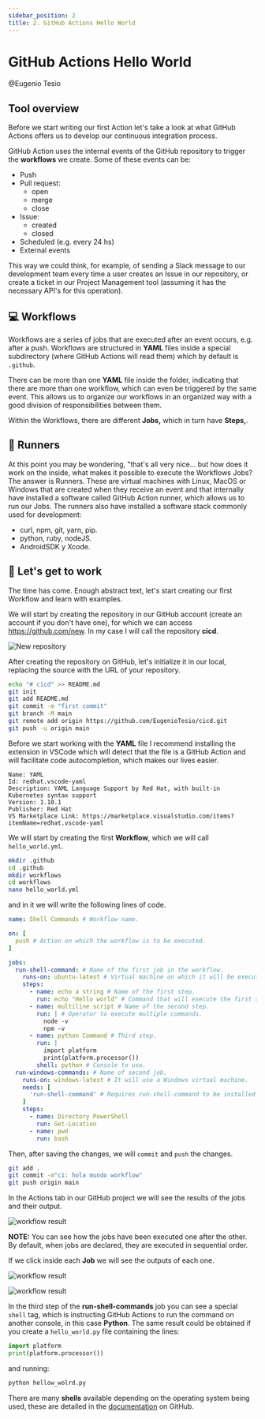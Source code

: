 ```yaml
---
sidebar_position: 2
title: 2. GitHub Actions Hello World
---
```


# GitHub Actions Hello World

@Eugenio Tesio

## Tool overview

Before we start writing our first Action let's take a look at what GitHub Actions offers us to develop our continuous integration process.

GitHub Action uses the internal events of the GitHub repository to trigger the __workflows__ we create. Some of these events can be:

- Push
- Pull request:
  - open
  - merge
  - close
- Issue:
  - created
  - closed
- Scheduled (e.g. every 24 hs)
- External events

This way we could think, for example, of sending a Slack message to our development team every time a user creates an Issue in our repository, or create a ticket in our Project Management tool (assuming it has the necessary API's for this operation).

## :computer: Workflows

Workflows are a series of jobs that are executed after an event occurs, e.g. after a push. Workflows are structured in __YAML__ files inside a special subdirectory (where GitHub Actions will read them) which by default is `.github`.

There can be more than one __YAML__ file inside the folder, indicating that there are more than one workflow, which can even be triggered by the same event. This allows us to organize our workflows in an organized way with a good division of responsibilities between them.

Within the Workflows, there are different __Jobs,__ which in turn have __Steps,__.

## :runner: Runners

At this point you may be wondering, "that's all very nice... but how does it work on the inside, what makes it possible to execute the Workflows Jobs? The answer is Runners. These are virtual machines with Linux, MacOS or Windows that are created when they receive an event and that internally have installed a software called GitHub Action runner, which allows us to run our Jobs. The runners also have installed a software stack commonly used for development:

- curl, npm, git, yarn, pip.
- python, ruby, nodeJS.
- AndroidSDK y Xcode.

## :hammer: Let's get to work

The time has come. Enough abstract text, let's start creating our first Workflow and learn with examples.

We will start by creating the repository in our GitHub account (create an account if you don't have one), for which we can access https://github.com/new. In my case I will call the repository __cicd__.

![New repository](2.1_github_create_new_repository.png)

After creating the repository on GitHub, let's initialize it in our local, replacing the source with the URL of your repository.

```bash
echo "# cicd" >> README.md
git init
git add README.md
git commit -m "first commit"
git branch -M main
git remote add origin https://github.com/EugenioTesio/cicd.git
git push -u origin main
```

Before we start working with the __YAML__ file I recommend installing the extension in VSCode which will detect that the file is a GitHub Action and will facilitate code autocompletion, which makes our lives easier.

    Name: YAML
    Id: redhat.vscode-yaml
    Description: YAML Language Support by Red Hat, with built-in Kubernetes syntax support
    Version: 1.10.1
    Publisher: Red Hat
    VS Marketplace Link: https://marketplace.visualstudio.com/items?itemName=redhat.vscode-yaml

We will start by creating the first __Workflow__, which we will call `hello_world.yml`.

```bash
mkdir .github
cd .github
mkdir workflows
cd workflows
nano hello_world.yml
```

and in it we will write the following lines of code.

```yml
name: Shell Commands # Workflow name.

on: [
  push # Action on which the workflow is to be executed.
]

jobs:
  run-shell-command: # Name of the first job in the workflow.
    runs-on: ubuntu-latest # Virtual machine on which it will be executed.
    steps:
      - name: echo a string # Name of the first step.
        run: echo "Hello world" # Command that will execute the first step.
      - name: multiline script # Name of the second step.
        run: | # Operator to execute multiple commands.
          node -v
          npm -v
      - name: python Command # Third step.
        run: |
          import platform
          print(platform.processor())
        shell: python # Console to use.
  run-windows-commands: # Name of second job.
    runs-on: windows-latest # It will use a Windows virtual machine.
    needs: [
      'run-shell-command' # Requires run-shell-command to be installed
    ]
    steps:
      - name: Directory PowerShell
        run: Get-Location
      - name: pwd
        run: bash
```

Then, after saving the changes, we will `commit` and `push` the changes.

```bash
git add .
git commit -m"ci: hola mundo workflow"
git push origin main
```

In the Actions tab in our GitHub project we will see the results of the jobs and their output.

![workflow result](2.2_workflow_results.png)

__NOTE:__ You can see how the jobs have been executed one after the other. By default, when jobs are declared, they are executed in sequential order.

If we click inside each __Job__ we will see the outputs of each one.

![workflow result](2.3_run_linux_commands.png)

![workflow result](2.1_run_windows_commands.png)

In the third step of the __run-shell-commands__ job you can see a special `shell` tag, which is instructing GitHub Actions to run the command on another console, in this case __Python__. The same result could be obtained if you create a `hello_world.py` file containing the lines:

```python
import platform
print(platform.processor())
```

and running:

```bash
python hellow_wolrd.py
```

There are many __shells__ available depending on the operating system being used, these are detailed in the [documentation](https://docs.github.com/en/actions/using-workflows/workflow-syntax-for-github-actions#using-a-specific-shell) on GitHub.